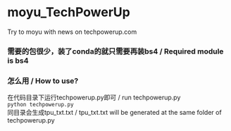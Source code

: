 # moyu_TechPowerUp
Try to moyu with news on techpowerup.com


### 需要的包很少，装了conda的就只需要再装bs4 / Required module is bs4

### 怎么用 / How to use?
在代码目录下运行techpowerup.py即可 / run techpowerup.py    
`python techpowerup.py`    
同目录会生成tpu_txt.txt / tpu_txt.txt will be generated at the same folder of techpowerup.py
